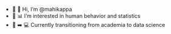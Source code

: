 - 🙌 🤠 Hi, I’m @mahikappa
- 🧠 📊 I’m interested in human behavior and statistics
- 🏫 ➡️ 💻 Currently transitioning from academia to data science

<!---
mahikappa/mahikappa is a ✨ special ✨ repository because its `README.md` (this file) appears on your GitHub profile.
You can click the Preview link to take a look at your changes.
--->
